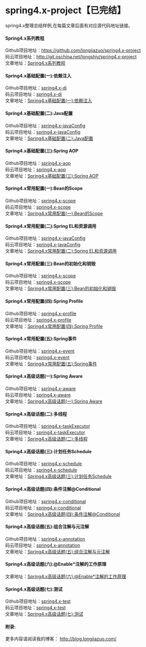 # spring4.x-project【已完结】
spring4.x整理总结样例,在每篇文章后面有对应源代码地址链接。<br>

#### Spring4.x系列教程<br>
Github项目地址：<a href="https://github.com/longjiazuo/spring4.x-project" target="_blank">https://github.com/longjiazuo/spring4.x-project <br>
码云项目地址：<a href="http://git.oschina.net/longshiy/spring4.x-project" target="_blank">http://git.oschina.net/longshiy/spring4.x-project <br>
文章地址：<a href="http://blog.longjiazuo.com/archives/category/code_language/spring4.x" target="_blank">Spring4.x系列教程</a><br>

#### Spring4.x基础配置(一):依赖注入
Github项目地址：<a href="https://github.com/longjiazuo/spring4.x-project/tree/master/spring4.x-di" target="_blank">spring4.x-di</a><br>
码云项目地址：<a href="http://git.oschina.net/longshiy/spring4.x-project/tree/master/spring4.x-di" target="_blank">spring4.x-di</a><br>
文章地址：<a href="http://blog.longjiazuo.com/archives/1239" target="_blank">Spring4.x基础配置(一):依赖注入</a><br>

#### Spring4.x基础配置(二):Java配置
Github项目地址：<a href="https://github.com/longjiazuo/spring4.x-project/tree/master/spring4.x-javaConfig" target="_blank">spring4.x-javaConfig</a><br>
码云项目地址：<a href="http://git.oschina.net/longshiy/spring4.x-project/tree/master/spring4.x-javaConfig" target="_blank">spring4.x-javaConfig</a><br>
文章地址：<a href="http://blog.longjiazuo.com/archives/1265" target="_blank">Spring4.x基础配置(二):Java配置</a><br>

#### Spring4.x基础配置(三):Spring AOP
Github项目地址：<a href="https://github.com/longjiazuo/spring4.x-project/tree/master/spring4.x-aop" target="_blank">spring4.x-aop</a><br>
码云项目地址：<a href="http://git.oschina.net/longshiy/spring4.x-project/tree/master/spring4.x-aop" target="_blank">spring4.x-aop</a><br>
文章地址：<a href="http://blog.longjiazuo.com/archives/1274" target="_blank">Spring4.x基础配置(三):Spring AOP</a><br>

#### Spring4.x常用配置(一):Bean的Scope
Github项目地址：<a href="https://github.com/longjiazuo/spring4.x-project/tree/master/spring4.x-scope" target="_blank">spring4.x-scope</a><br>
码云项目地址：<a href="http://git.oschina.net/longshiy/spring4.x-project/tree/master/spring4.x-scope" target="_blank">spring4.x-scope</a><br>
文章地址：<a href="http://blog.longjiazuo.com/archives/1289" target="_blank">Spring4.x常用配置(一):Bean的Scope</a><br>

#### Spring4.x常用配置(二):Spring EL和资源调用
Github项目地址：<a href="https://github.com/longjiazuo/spring4.x-project/tree/master/spring4.x-scope" target="_blank">spring4.x-javaConfig</a><br>
码云项目地址：<a href="http://git.oschina.net/longshiy/spring4.x-project/tree/master/spring4.x-scope" target="_blank">spring4.x-javaConfig</a><br>
文章地址：<a href="http://blog.longjiazuo.com/archives/1294" target="_blank">Spring4.x常用配置(二):Spring EL和资源调用</a><br>

#### Spring4.x常用配置(三):Bean的初始化和销毁
Github项目地址：<a href="https://github.com/longjiazuo/spring4.x-project/tree/master/spring4.x-scope" target="_blank">spring4.x-scope</a><br>
码云项目地址：<a href="http://git.oschina.net/longshiy/spring4.x-project/tree/master/spring4.x-scope" target="_blank">spring4.x-scope</a><br>
文章地址：<a href="http://blog.longjiazuo.com/archives/1304" target="_blank">Spring4.x常用配置(三):Bean的初始化和销毁</a><br>

#### Spring4.x常用配置(四):Spring Profile
Github项目地址：<a href="https://github.com/longjiazuo/spring4.x-project/tree/master/spring4.x-profile" target="_blank">spring4.x-profile</a><br>
码云项目地址：<a href="http://git.oschina.net/longshiy/spring4.x-project/tree/master/spring4.x-profile" target="_blank">spring4.x-profile</a><br>
文章地址：<a href="http://blog.longjiazuo.com/archives/1310" target="_blank">Spring4.x常用配置(四):Spring Profile</a><br>

#### Spring4.x常用配置(五):Spring事件
Github项目地址：<a href="https://github.com/longjiazuo/spring4.x-project/tree/master/spring4.x-event" target="_blank">spring4.x-event</a><br>
码云项目地址：<a href="http://git.oschina.net/longshiy/spring4.x-project/tree/master/spring4.x-event" target="_blank">spring4.x-event</a><br>
文章地址：<a href="http://blog.longjiazuo.com/archives/1320" target="_blank">Spring4.x常用配置(五):Spring事件</a><br>

#### Spring4.x高级话题(一):Spring Aware
Github项目地址：<a href="https://github.com/longjiazuo/spring4.x-project/tree/master/spring4.x-aware" target="_blank">spring4.x-aware</a><br>
码云项目地址：<a href="http://git.oschina.net/longshiy/spring4.x-project/tree/master/spring4.x-aware" target="_blank">spring4.x-aware</a><br>
文章地址：<a href="http://blog.longjiazuo.com/archives/1324" target="_blank">Spring4.x高级话题(一):Spring Aware</a><br>

#### Spring4.x高级话题(二):多线程
Github项目地址：<a href="https://github.com/longjiazuo/spring4.x-project/tree/master/spring4.x-taskExecutor" target="_blank">spring4.x-taskExecutor</a><br>
码云项目地址：<a href="http://git.oschina.net/longshiy/spring4.x-project/tree/master/spring4.x-taskExecutor" target="_blank">spring4.x-taskExecutor</a><br>
文章地址：<a href="http://blog.longjiazuo.com/archives/1338" target="_blank">Spring4.x高级话题(二):多线程</a><br>

#### Spring4.x高级话题(三):计划任务Schedule
Github项目地址：<a href="https://github.com/longjiazuo/spring4.x-project/tree/master/spring4.x-schedule" target="_blank">spring4.x-schedule</a><br>
码云项目地址：<a href="http://git.oschina.net/longshiy/spring4.x-project/tree/master/spring4.x-schedule" target="_blank">spring4.x-schedule</a><br>
文章地址：<a href="http://blog.longjiazuo.com/archives/1344" target="_blank">Spring4.x高级话题(三):计划任务Schedule</a><br>

#### Spring4.x高级话题(四):条件注解@Conditional
Github项目地址：<a href="https://github.com/longjiazuo/spring4.x-project/tree/master/spring4.x-conditional" target="_blank">spring4.x-conditional</a><br>
码云项目地址：<a href="http://git.oschina.net/longshiy/spring4.x-project/tree/master/spring4.x-conditional" target="_blank">spring4.x-conditional</a><br>
文章地址：<a href="http://blog.longjiazuo.com/archives/1351" target="_blank">Spring4.x高级话题(四):条件注解@Conditional</a><br>

#### Spring4.x高级话题(五):组合注解与元注解
Github项目地址：<a href="https://github.com/longjiazuo/spring4.x-project/tree/master/spring4.x-annotation" target="_blank">spring4.x-annotation</a><br>
码云项目地址：<a href="http://git.oschina.net/longshiy/spring4.x-project/tree/master/spring4.x-annotation" target="_blank">spring4.x-annotation</a><br>
文章地址：<a href="http://blog.longjiazuo.com/archives/1361" target="_blank">Spring4.x高级话题(五):组合注解与元注解</a><br>

#### Spring4.x高级话题(六):@Enable*注解的工作原理
文章地址：<a href="http://blog.longjiazuo.com/archives/1366" target="_blank">Spring4.x高级话题(六):@Enable*注解的工作原理</a><br>

#### Spring4.x高级话题(七):测试
Github项目地址：<a href="https://github.com/longjiazuo/spring4.x-project/tree/master/spring4.x-test" target="_blank">spring4.x-test</a><br>
码云项目地址：<a href="http://git.oschina.net/longshiy/spring4.x-project/tree/master/spring4.x-test" target="_blank">spring4.x-test</a><br>
文章地址：<a href="http://blog.longjiazuo.com/archives/1377" target="_blank">Spring4.x高级话题(七):测试</a><br>

#### 附录:
更多内容请阅读我的博客：
<a href="http://blog.longjiazuo.com/" target="_blank">http://blog.longjiazuo.com/